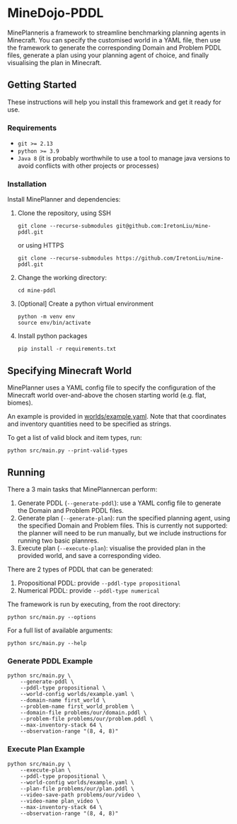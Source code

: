 # MineDojo-PDDL

MinePlanneris a framework to streamline benchmarking planning agents in Minecraft. You can specify the customised world in a YAML file, then use the framework to generate the corresponding Domain and Problem PDDL files, generate a plan using your planning agent of choice, and finally visualising the plan in Minecraft.

## Getting Started

These instructions will help you install this framework and get it ready for use.

### Requirements

- `git >= 2.13`
- `python >= 3.9`
- `Java 8` (it is probably worthwhile to use a tool to manage java versions to avoid conflicts with other projects or processes)

### Installation

Install MinePlanner and dependencies:

1. Clone the repository, using SSH

    ```shell
    git clone --recurse-submodules git@github.com:IretonLiu/mine-pddl.git
    ```

    or using HTTPS

    ```shell
    git clone --recurse-submodules https://github.com/IretonLiu/mine-pddl.git
    ```

2. Change the working directory:

    ```shell
    cd mine-pddl
    ```

3. [Optional] Create a python virtual environment

    ```shell
    python -m venv env
    source env/bin/activate
    ```

4. Install python packages

    ```shell
    pip install -r requirements.txt
    ```

## Specifying Minecraft World

MinePlanner uses a YAML config file to specify the configuration of the Minecraft world over-and-above the chosen starting world (e.g. flat, biomes).

An example is provided in [worlds/example.yaml](./worlds/example.yaml). Note that that coordinates and inventory quantities need to be specified as strings.

To get a list of valid block and item types, run:

```shell
python src/main.py --print-valid-types
```

## Running

There a 3 main tasks that MinePlannercan perform:

1. Generate PDDL (`--generate-pddl`): use a YAML config file to generate the Domain and Problem PDDL files.
2. Generate plan (`--generate-plan`): run the specified planning agent, using the specified Domain and Problem files. This is currently not supported: the planner will need to be run manually, but we include instructions for running two basic plannres.
3. Execute plan (`--execute-plan`): visualise the provided plan in the provided world, and save a corresponding video.

There are 2 types of PDDL that can be generated:

1. Propositional PDDL: provide `--pddl-type propositional`
2. Numerical PDDL: provide `--pddl-type numerical`

The framework is run by executing, from the root directory:

```shell
python src/main.py --options
```

For a full list of available arguments:

```shell
python src/main.py --help
```

### Generate PDDL Example

```shell
python src/main.py \
    --generate-pddl \
    --pddl-type propositional \
    --world-config worlds/example.yaml \
    --domain-name first_world \
    --problem-name first_world_problem \
    --domain-file problems/our/domain.pddl \
    --problem-file problems/our/problem.pddl \
    --max-inventory-stack 64 \
    --observation-range "(8, 4, 8)"
```

### Execute Plan Example

```shell
python src/main.py \
    --execute-plan \
    --pddl-type propositional \
    --world-config worlds/example.yaml \
    --plan-file problems/our/plan.pddl \
    --video-save-path problems/our/video \
    --video-name plan_video \
    --max-inventory-stack 64 \
    --observation-range "(8, 4, 8)"
```
